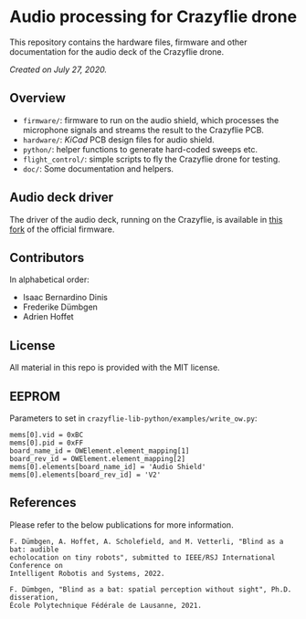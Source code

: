 # Audio processing for Crazyflie drone

This repository contains the hardware files, firmware and other documentation for the audio deck of the Crazyflie drone. 

*Created on July 27, 2020.*

## Overview

- `firmware/`: firmware to run on the audio shield, which processes the microphone signals and streams the result to the Crazyflie PCB. 
- `hardware/`: *KiCad* PCB design files for audio shield.
- `python/`: helper functions to generate hard-coded sweeps etc. 
- `flight_control/`: simple scripts to fly the Crazyflie drone for testing.
- `doc/`: Some documentation and helpers.

## Audio deck driver

The driver of the audio deck, running on the Crazyflie, is available in [this fork](https://github.com/duembgen/private-crazyflie-firmware) of the official firmware.

## Contributors 

In alphabetical order:

- Isaac Bernardino Dinis 
- Frederike Dümbgen
- Adrien Hoffet

## License

All material in this repo is provided with the MIT license.

## EEPROM

Parameters to set in `crazyflie-lib-python/examples/write_ow.py`: 

```
mems[0].vid = 0xBC
mems[0].pid = 0xFF
board_name_id = OWElement.element_mapping[1]
board_rev_id = OWElement.element_mapping[2]
mems[0].elements[board_name_id] = 'Audio Shield'
mems[0].elements[board_rev_id] = 'V2'
```

## References

Please refer to the below publications for more information.

```
F. Dümbgen, A. Hoffet, A. Scholefield, and M. Vetterli, "Blind as a bat: audible 
echolocation on tiny robots", submitted to IEEE/RSJ International Conference on 
Intelligent Robotis and Systems, 2022.
```

```
F. Dümbgen, "Blind as a bat: spatial perception without sight", Ph.D. disseration, 
École Polytechnique Fédérale de Lausanne, 2021.
```
